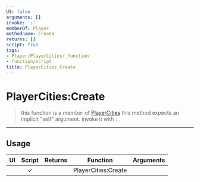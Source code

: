 ```yaml
---
UI: false
arguments: []
invoke: ':'
memberOf: Player
methodname: Create
returns: []
script: true
tags:
- Player/PlayerCities/_function
- function/script
title: PlayerCities.Create
---
```

# PlayerCities:Create
> this function is a member of [PlayerCities](civ-6/lua/PlayerCities.md)
> this method expects an implicit "self" argument. invoke it with `:`
-----
## Usage
|  UI | Script | Returns | Function | Arguments |
|:---:|:------:|-------:|:--------:|:---------|
| |✓||PlayerCities:Create||
